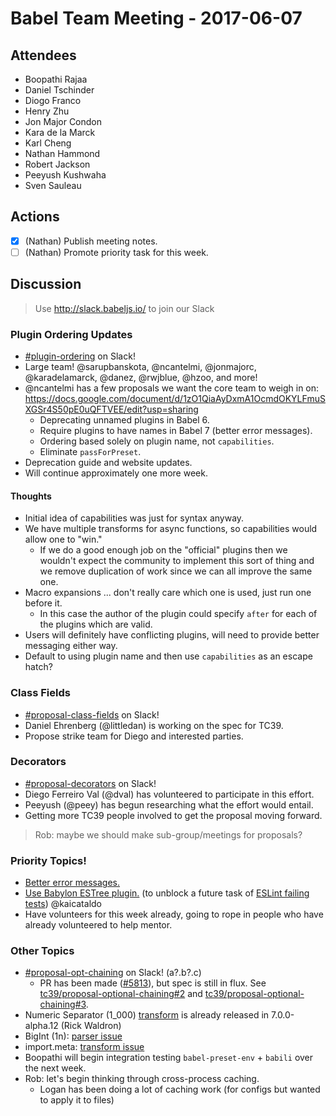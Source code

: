 # Babel Team Meeting - 2017-06-07
 
## Attendees
- Boopathi Rajaa
- Daniel Tschinder
- Diogo Franco
- Henry Zhu
- Jon Major Condon
- Kara de la Marck
- Karl Cheng
- Nathan Hammond
- Robert Jackson
- Peeyush Kushwaha
- Sven Sauleau
 
## Actions
 
- [X] (Nathan) Publish meeting notes.
- [ ] (Nathan) Promote priority task for this week.
 
## Discussion

> Use http://slack.babeljs.io/ to join our Slack

### Plugin Ordering Updates
- [#plugin-ordering](https://babeljs.slack.com/messages/plugin-ordering) on Slack!
- Large team! @sarupbanskota, @ncantelmi, @jonmajorc, @karadelamarck, @danez, @rwjblue, @hzoo, and more!
- @ncantelmi has a few proposals we want the core team to weigh in on: https://docs.google.com/document/d/1zO1QiaAyDxmA1OcmdOKYLFmuSXGSr4S50pE0uQFTVEE/edit?usp=sharing
  - Deprecating unnamed plugins in Babel 6.
  - Require plugins to have names in Babel 7 (better error messages).
  - Ordering based solely on plugin name, not `capabilities`.
  - Eliminate `passForPreset`.
- Deprecation guide and website updates.
- Will continue approximately one more week.

#### Thoughts
- Initial idea of capabilities was just for syntax anyway.
- We have multiple transforms for async functions, so capabilities would allow one to "win."
  - If we do a good enough job on the "official" plugins then we wouldn't expect the community to implement this sort of thing and we remove duplication of work since we can all improve the same one.
- Macro expansions ... don't really care which one is used, just run one before it.
  - In this case the author of the plugin could specify `after` for each of the plugins which are valid.
- Users will definitely have conflicting plugins, will need to provide better messaging either way.
- Default to using plugin name and then use `capabilities` as an escape hatch?

### Class Fields

- [#proposal-class-fields](https://babeljs.slack.com/messages/proposal-class-fields) on Slack!
- Daniel Ehrenberg (@littledan) is working on the spec for TC39.
- Propose strike team for Diego and interested parties.

### Decorators

- [#proposal-decorators](https://babeljs.slack.com/messages/proposal-decorators) on Slack!
- Diego Ferreiro Val (@dval) has volunteered to participate in this effort.
- Peeyush (@peey) has begun researching what the effort would entail.
- Getting more TC39 people involved to get the proposal moving forward.

> Rob: maybe we should make sub-group/meetings for proposals?

### Priority Topics!

- [Better error messages.](https://github.com/babel/babylon/issues/169)
- [Use Babylon ESTree plugin.](https://github.com/babel/babel-eslint/issues/440) (to unblock a future task of [ESLint failing tests](https://github.com/babel/babel-eslint/issues/62)) @kaicataldo
- Have volunteers for this week already, going to rope in people who have already volunteered to help mentor.

### Other Topics

- [#proposal-opt-chaining](https://babeljs.slack.com/messages/proposal-opt-chaining) on Slack! (a?.b?.c)
  - PR has been made ([#5813](https://github.com/babel/babel/pull/5813)), but spec is still in flux. See [tc39/proposal-optional-chaining#2](https://github.com/tc39/proposal-optional-chaining/issues/2) and [tc39/proposal-optional-chaining#3](https://github.com/tc39/proposal-optional-chaining/issues/3).
- Numeric Separator (1_000) [transform](https://github.com/babel/babel/tree/7.0/packages/babel-plugin-transform-numeric-separator) is already released in 7.0.0-alpha.12 (Rick Waldron)
- BigInt (1n): [parser issue](https://github.com/babel/babylon/issues/569)
- import.meta: [transform issue](https://github.com/babel/babel/issues/5832)
- Boopathi will begin integration testing `babel-preset-env` + `babili` over the next week.
- Rob: let's begin thinking through cross-process caching.
  - Logan has been doing a lot of caching work (for configs but wanted to apply it to files)
